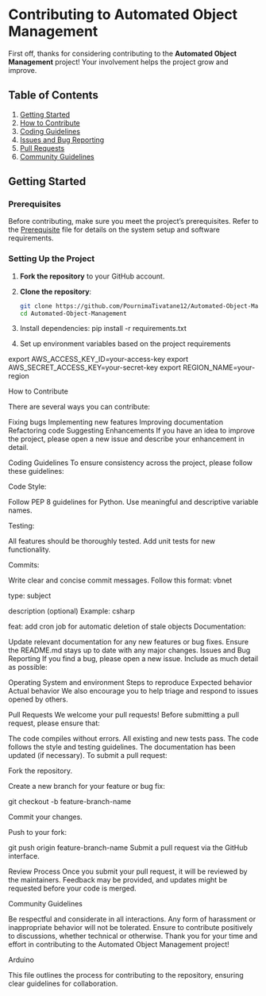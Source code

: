 # Contributing to Automated Object Management

First off, thanks for considering contributing to the **Automated Object Management** project! Your involvement helps the project grow and improve.

## Table of Contents
1. [Getting Started](#getting-started)
2. [How to Contribute](#how-to-contribute)
3. [Coding Guidelines](#coding-guidelines)
4. [Issues and Bug Reporting](#issues-and-bug-reporting)
5. [Pull Requests](#pull-requests)
6. [Community Guidelines](#community-guidelines)

## Getting Started

### Prerequisites
Before contributing, make sure you meet the project’s prerequisites. Refer to the [Prerequisite](./prerequisite.md) file for details on the system setup and software requirements.

### Setting Up the Project
1. **Fork the repository** to your GitHub account.
2. **Clone the repository**:
   ```bash
   git clone https://github.com/PournimaTivatane12/Automated-Object-Management.git
   cd Automated-Object-Management
   
 3. Install dependencies:
 pip install -r requirements.txt

4. Set up environment variables based on the project requirements

export AWS_ACCESS_KEY_ID=your-access-key
export AWS_SECRET_ACCESS_KEY=your-secret-key
export REGION_NAME=your-region

How to Contribute

There are several ways you can contribute:

Fixing bugs
Implementing new features
Improving documentation
Refactoring code
Suggesting Enhancements
If you have an idea to improve the project, please open a new issue and describe your enhancement in detail.

Coding Guidelines
To ensure consistency across the project, please follow these guidelines:

Code Style:

Follow PEP 8 guidelines for Python.
Use meaningful and descriptive variable names.

Testing:

All features should be thoroughly tested.
Add unit tests for new functionality.

Commits:

Write clear and concise commit messages.
Follow this format:
vbnet

type: subject

description (optional)
Example:
csharp

feat: add cron job for automatic deletion of stale objects
Documentation:

Update relevant documentation for any new features or bug fixes.
Ensure the README.md stays up to date with any major changes.
Issues and Bug Reporting
If you find a bug, please open a new issue. Include as much detail as possible:

Operating System and environment
Steps to reproduce
Expected behavior
Actual behavior
We also encourage you to help triage and respond to issues opened by others.

Pull Requests
We welcome your pull requests! Before submitting a pull request, please ensure that:

The code compiles without errors.
All existing and new tests pass.
The code follows the style and testing guidelines.
The documentation has been updated (if necessary).
To submit a pull request:

Fork the repository.

Create a new branch for your feature or bug fix:

git checkout -b feature-branch-name

Commit your changes.

Push to your fork:

git push origin feature-branch-name
Submit a pull request via the GitHub interface.

Review Process
Once you submit your pull request, it will be reviewed by the maintainers. Feedback may be provided, and updates might be requested before your code is merged.

Community Guidelines

Be respectful and considerate in all interactions.
Any form of harassment or inappropriate behavior will not be tolerated.
Ensure to contribute positively to discussions, whether technical or otherwise.
Thank you for your time and effort in contributing to the Automated Object Management project!

Arduino

This file outlines the process for contributing to the repository, ensuring clear guidelines for collaboration.






